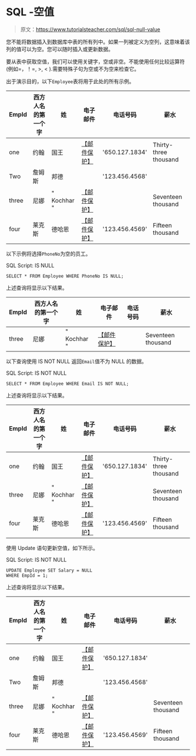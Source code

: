# SQL -空值

> 原文：<https://www.tutorialsteacher.com/sql/sql-null-value>

您不能将数据插入到数据库中表的所有列中。如果一列被定义为空列，这意味着该列的值可以为空。您可以随时插入或更新数据。

要从表中获取空值，我们可以使用关键字，空或非空。不能使用任何比较运算符(例如=，！=, >, < ).需要特殊子句为空或不为空来检查它。

出于演示目的，以下`Employee`表将用于此处的所有示例。

| EmpId | 西方人名的第一个字 | 姓 | 电子邮件 | 电话号码 | 薪水 |
| --- | --- | --- | --- | --- | --- |
| one | 约翰 | 国王 | [【邮件保护】](/cdn-cgi/l/email-protection) | '650.127.1834' | Thirty-three thousand |
| Two | 詹姆斯 | 邦德 |  | '123.456.4568' |  |
| three | 尼娜 | " Kochhar " | [【邮件保护】](/cdn-cgi/l/email-protection) |  | Seventeen thousand |
| four | 莱克斯 | 德哈恩 | [【邮件保护】](/cdn-cgi/l/email-protection) | '123.456.4569' | Fifteen thousand |

以下示例将选择`PhoneNo`为空的员工。

SQL Script: IS NULL 

```
SELECT * FROM Employee WHERE PhoneNo IS NULL; 
```

上述查询将显示以下结果。

| EmpId | 西方人名的第一个字 | 姓 | 电子邮件 | 电话号码 | 薪水 |
| --- | --- | --- | --- | --- | --- |
| three | 尼娜 | " Kochhar " | [【邮件保护】](/cdn-cgi/l/email-protection) |  | Seventeen thousand |

以下查询使用 IS NOT NULL 返回`Email`值不为 NULL 的数据。

SQL Script: IS NOT NULL 

```
SELECT * FROM Employee WHERE Email IS NOT NULL; 
```

上述查询将显示以下结果。

| EmpId | 西方人名的第一个字 | 姓 | 电子邮件 | 电话号码 | 薪水 |
| --- | --- | --- | --- | --- | --- |
| one | 约翰 | 国王 | [【邮件保护】](/cdn-cgi/l/email-protection) | '650.127.1834' | Thirty-three thousand |
| three | 尼娜 | " Kochhar " | [【邮件保护】](/cdn-cgi/l/email-protection) |  | Seventeen thousand |
| four | 莱克斯 | 德哈恩 | [【邮件保护】](/cdn-cgi/l/email-protection) | '123.456.4569' | Fifteen thousand |

使用 Update 语句更新空值，如下所示。

SQL Script: IS NOT NULL 

```
UPDATE Employee SET Salary = NULL
WHERE EmpId = 1; 
```

上述查询将显示以下结果。

| EmpId | 西方人名的第一个字 | 姓 | 电子邮件 | 电话号码 | 薪水 |
| --- | --- | --- | --- | --- | --- |
| one | 约翰 | 国王 | [【邮件保护】](/cdn-cgi/l/email-protection) | '650.127.1834' |  |
| Two | 詹姆斯 | 邦德 |  | '123.456.4568' |  |
| three | 尼娜 | " Kochhar " | [【邮件保护】](/cdn-cgi/l/email-protection) |  | Seventeen thousand |
| four | 莱克斯 | 德哈恩 | [【邮件保护】](/cdn-cgi/l/email-protection) | '123.456.4569' | Fifteen thousand |***